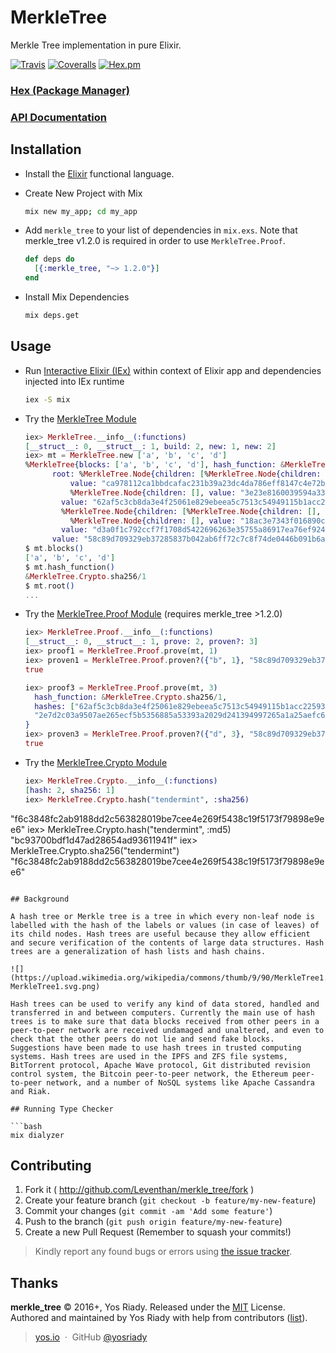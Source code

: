 # MerkleTree

Merkle Tree implementation in pure Elixir.

[![Travis](https://img.shields.io/travis/yosriady/merkle_tree.svg?maxAge=2592000)](https://travis-ci.org/yosriady/merkle_tree)
[![Coveralls](https://img.shields.io/coveralls/yosriady/merkle_tree.svg?maxAge=2592000)](https://coveralls.io/github/yosriady/merkle_tree)
[![Hex.pm](https://img.shields.io/hexpm/v/merkle_tree.svg?maxAge=2592000)](https://hex.pm/packages/merkle_tree)

### [Hex (Package Manager)](http://hex.pm/packages/merkle_tree)
### [API Documentation](https://hexdocs.pm/merkle_tree/)

## Installation

* Install the [Elixir](https://elixir-lang.org/) functional language.

* Create New Project with Mix
  ```bash
  mix new my_app; cd my_app
  ```

* Add `merkle_tree` to your list of dependencies in `mix.exs`. Note that merkle_tree v1.2.0 is required in order to use `MerkleTree.Proof`.
  ```elixir
  def deps do
    [{:merkle_tree, "~> 1.2.0"}]
  end
  ```

* Install Mix Dependencies
  ```bash
  mix deps.get
  ```

## Usage

* Run [Interactive Elixir (IEx)](https://hexdocs.pm/iex/IEx.html) within context of Elixir app and dependencies injected into IEx runtime
  ```bash
  iex -S mix
  ```

* Try the [MerkleTree Module](https://hexdocs.pm/merkle_tree/MerkleTree.html)
  ```elixir
  iex> MerkleTree.__info__(:functions)
  [__struct__: 0, __struct__: 1, build: 2, new: 1, new: 2]
  iex> mt = MerkleTree.new ['a', 'b', 'c', 'd']
  %MerkleTree{blocks: ['a', 'b', 'c', 'd'], hash_function: &MerkleTree.Crypto.sha256/1,
        root: %MerkleTree.Node{children: [%MerkleTree.Node{children: [%MerkleTree.Node{children: [],
            value: "ca978112ca1bbdcafac231b39a23dc4da786eff8147c4e72b9807785afee48bb"},
            %MerkleTree.Node{children: [], value: "3e23e8160039594a33894f6564e1b1348bbd7a0088d42c4acb73eeaed59c009d"}],
          value: "62af5c3cb8da3e4f25061e829ebeea5c7513c54949115b1acc225930a90154da"},
          %MerkleTree.Node{children: [%MerkleTree.Node{children: [], value: "2e7d2c03a9507ae265ecf5b5356885a53393a2029d241394997265a1a25aefc6"},
            %MerkleTree.Node{children: [], value: "18ac3e7343f016890c510e93f935261169d9e3f565436429830faf0934f4f8e4"}],
          value: "d3a0f1c792ccf7f1708d5422696263e35755a86917ea76ef9242bd4a8cf4891a"}],
        value: "58c89d709329eb37285837b042ab6ff72c7c8f74de0446b091b6a0131c102cfd"}}
  $ mt.blocks()
  ['a', 'b', 'c', 'd'] 
  $ mt.hash_function()
  &MerkleTree.Crypto.sha256/1
  $ mt.root()
  ...
  ```

* Try the [MerkleTree.Proof Module](https://hexdocs.pm/merkle_tree/MerkleTree.Proof.html) (requires merkle_tree >1.2.0)
  ```elixir
  iex> MerkleTree.Proof.__info__(:functions)           
  [__struct__: 0, __struct__: 1, prove: 2, proven?: 3]
  iex> proof1 = MerkleTree.Proof.prove(mt, 1)
  iex> proven1 = MerkleTree.Proof.proven?({"b", 1}, "58c89d709329eb37285837b042ab6ff72c7c8f74de0446b091b6a0131c102cfd", proof1)
  true

  iex> proof3 = MerkleTree.Proof.prove(mt, 3)                                              %MerkleTree.Proof{          
    hash_function: &MerkleTree.Crypto.sha256/1,
    hashes: ["62af5c3cb8da3e4f25061e829ebeea5c7513c54949115b1acc225930a90154da",
    "2e7d2c03a9507ae265ecf5b5356885a53393a2029d241394997265a1a25aefc6"]
  }
  iex> proven3 = MerkleTree.Proof.proven?({"d", 3}, "58c89d709329eb37285837b042ab6ff72c7c8f74de0446b091b6a0131c102cfd", proof3)
  true
  ```

* Try the [MerkleTree.Crypto Module](https://hexdocs.pm/merkle_tree/MerkleTree.Crypto.html)
  ```elixir
  iex> MerkleTree.Crypto.__info__(:functions) 
  [hash: 2, sha256: 1]
  iex> MerkleTree.Crypto.hash("tendermint", :sha256) 
"f6c3848fc2ab9188dd2c563828019be7cee4e269f5438c19f5173f79898e9ee6"
  iex> MerkleTree.Crypto.hash("tendermint", :md5)   
"bc93700bdf1d47ad28654ad93611941f"
  iex> MerkleTree.Crypto.sha256("tendermint")    
"f6c3848fc2ab9188dd2c563828019be7cee4e269f5438c19f5173f79898e9ee6"
  ```

## Background

A hash tree or Merkle tree is a tree in which every non-leaf node is labelled with the hash of the labels or values (in case of leaves) of its child nodes. Hash trees are useful because they allow efficient and secure verification of the contents of large data structures. Hash trees are a generalization of hash lists and hash chains.

![](https://upload.wikimedia.org/wikipedia/commons/thumb/9/90/MerkleTree1.svg/800px-MerkleTree1.svg.png)

Hash trees can be used to verify any kind of data stored, handled and transferred in and between computers. Currently the main use of hash trees is to make sure that data blocks received from other peers in a peer-to-peer network are received undamaged and unaltered, and even to check that the other peers do not lie and send fake blocks. Suggestions have been made to use hash trees in trusted computing systems. Hash trees are used in the IPFS and ZFS file systems,  BitTorrent protocol, Apache Wave protocol, Git distributed revision control system, the Bitcoin peer-to-peer network, the Ethereum peer-to-peer network, and a number of NoSQL systems like Apache Cassandra and Riak.

## Running Type Checker

```bash
mix dialyzer
```

## Contributing

1. Fork it ( http://github.com/Leventhan/merkle_tree/fork )
2. Create your feature branch (`git checkout -b feature/my-new-feature`)
3. Commit your changes (`git commit -am 'Add some feature'`)
4. Push to the branch (`git push origin feature/my-new-feature`)
5. Create a new Pull Request (Remember to squash your commits!)

> Kindly report any found bugs or errors using [the issue tracker](https://github.com/Leventhan/merkle_tree/issues).

## Thanks

**merkle_tree** © 2016+, Yos Riady. Released under the [MIT] License.<br>
Authored and maintained by Yos Riady with help from contributors ([list][contributors]).

> [yos.io](http://yos.io) &nbsp;&middot;&nbsp;
> GitHub [@yosriady](https://github.com/yosriady)

[MIT]: http://mit-license.org/
[contributors]: http://github.com/yosriady/merkle_tree/contributors
